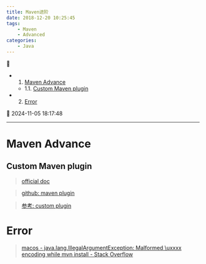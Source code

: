 ```yaml
---
title: Maven进阶
date: 2018-12-20 10:25:45
tags: 
    - Maven
    - Advanced
categories:
    - Java
---
```


💠

- 1. [Maven Advance](#maven-advance)
    - 1.1. [Custom Maven plugin](#custom-maven-plugin)
- 2. [Error](#error)

💠 2024-11-05 18:17:48
****************************************
# Maven Advance

## Custom Maven plugin 

> [official doc](http://maven.apache.org/guides/mini/guide-configuring-plugins.html)

> [github: maven plugin](https://github.com/search?q=maven+plugin)

> [参考: custom plugin](https://javabeat.net/writing-a-custom-plugin-for-maven/)


# Error
> [macos - java.lang.IllegalArgumentException: Malformed \uxxxx encoding while mvn install - Stack Overflow](https://stackoverflow.com/questions/68003423/java-lang-illegalargumentexception-malformed-uxxxx-encoding-while-mvn-install)  

